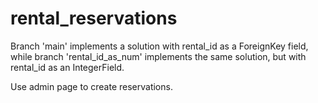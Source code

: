 # rental_reservations
 
Branch 'main' implements a solution with rental_id as a ForeignKey field, while 
branch 'rental_id_as_num' implements the same solution, but with rental_id as an IntegerField.

Use admin page to create reservations.